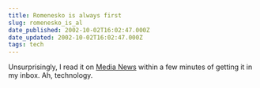 ```yaml
---
title: Romenesko is always first
slug: romenesko_is_al
date_published: 2002-10-02T16:02:47.000Z
date_updated: 2002-10-02T16:02:47.000Z
tags: tech
---
```


Unsurprisingly, I read it on [Media News](http://www.poynter.org/medianews/memos.htm) within a few minutes of getting it in my inbox. Ah, technology.
